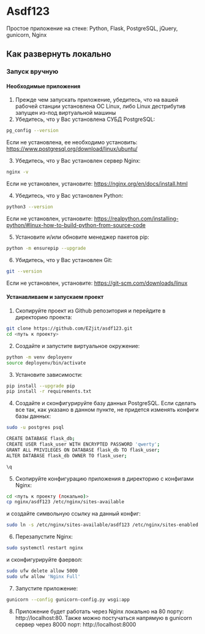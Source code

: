 # Asdf123
Простое приложение на стеке: Python, Flask, PostgreSQL, jQuery, gunicorn, Nginx

## Как развернуть локально

### Запуск вручную

#### Необходимые приложения
1) Прежде чем запускать приложение, убедитесь, что на вашей рабочей станции установлена ОС Linux, либо Linux дестрибутив запущен из-под виртуальной машины
2) Убедитесь, что у Вас установлена СУБД PostgreSQL:
```bash
pg_config --version
```
Если не установлена, ее необходимо установить:
https://www.postgresql.org/download/linux/ubuntu/

3) Убедитесь, что у Вас установлен сервер Nginx:
```bash
nginx -v
``` 
Если не установлен, установите:
https://nginx.org/en/docs/install.html

4) Убедитесь, что у Вас установлен Python:
```bash
python3 --version
```
Если не установлен, установите:
https://realpython.com/installing-python/#linux-how-to-build-python-from-source-code

5) Установите и/или обновите менеджер пакетов pip:
```bash
python -m ensurepip --upgrade
```
6) Убидитесь, что у Вас установлен Git:
```bash
git --version
```
Если не установлен, установите:
https://git-scm.com/downloads/linux

#### Устанавливаем и запускаем проект
1) Скопируйте проект из Github репозитория и перейдите в директорию проекта:
```bash
git clone https://github.com/EZjit/asdf123.git
cd <путь к проекту>
```
2) Создайте и запустите виртуальное окружение:
```bash
python -m venv deployenv
source deployenv/bin/activate
```
3) Установите зависимости:
```bash
pip install --upgrade pip
pip install -r requirements.txt
```
4) Создайте и сконфигурируйте базу данных PostgreSQL. Если сделать все так, как указано в данном пункте, не придется изменять конфиги базы данных:
```bash
sudo -u postgres psql

CREATE DATABASE flask_db;
CREATE USER flask_user WITH ENCRYPTED PASSWORD 'qwerty';
GRANT ALL PRIVILEGES ON DATABASE flask_db TO flask_user;
ALTER DATABASE flask_db OWNER TO flask_user;

\q
```
5) Скопируйте конфигурацию приложения в директорию с конфигами Nginx:
```bash
cd <путь к проекту (локально)>
cp nginx/asdf123 /etc/nginx/sites-available
```
и создайте символьную ссылку на данный конфиг:
```bash
sudo ln -s /etc/nginx/sites-available/asdf123 /etc/nginx/sites-enabled
```
6) Перезапустите Nginx:
```bash
sudo systemctl restart nginx
```
и сконфигурируйте фаервол:
```bash
sudo ufw delete allow 5000
sudo ufw allow 'Nginx Full'
```
7) Запустите приложение:
```bash
gunicorn --config gunicorn-config.py wsgi:app
```
8) Приложение будет работать через Nginx локально на 80 порту: http://localhost:80. Также можно постучаться напрямую в gunicorn сервер через 8000 порт: http://localhost:8000
